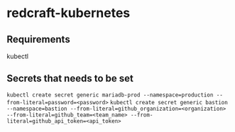 # redcraft-kubernetes

## Requirements

kubectl

## Secrets that needs to be set

`kubectl create secret generic mariadb-prod --namespace=production --from-literal=password=<password>`
`kubectl create secret generic bastion --namespace=bastion --from-literal=github_organization=<organization> --from-literal=github_team=<team_name> --from-literal=github_api_token=<api_token>`
